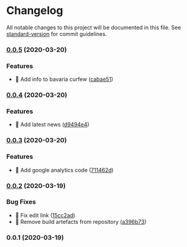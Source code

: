 # Changelog

All notable changes to this project will be documented in this file. See [standard-version](https://github.com/conventional-changelog/standard-version) for commit guidelines.

### [0.0.5](https://github.com/cemderin/istschonausgangssperre.de/compare/v0.0.4...v0.0.5) (2020-03-20)


### Features

* 🎸 Add info to bavaria curfew ([cabae51](https://github.com/cemderin/istschonausgangssperre.de/commit/cabae51f6b52aa6101153b101629a266ea0ffaab))

### [0.0.4](https://github.com/cemderin/istschonausgangssperre.de/compare/v0.0.3...v0.0.4) (2020-03-20)


### Features

* 🎸 Add latest news ([d9494e4](https://github.com/cemderin/istschonausgangssperre.de/commit/d9494e48a2d52ba30692f7459065fb6e73f4175a))

### [0.0.3](https://github.com/cemderin/istschonausgangssperre.de/compare/v0.0.2...v0.0.3) (2020-03-20)


### Features

* 🎸 Add google analytics code ([711462d](https://github.com/cemderin/istschonausgangssperre.de/commit/711462d030c66feb90aba8f83d0789e7758129e8))

### [0.0.2](https://github.com/cemderin/istschonausgangssperre.de/compare/v0.0.1...v0.0.2) (2020-03-19)


### Bug Fixes

* 🐛 Fix edit link ([15cc2ad](https://github.com/cemderin/istschonausgangssperre.de/commit/15cc2adef58d53c133021ade4294b17fe518a9a7))
* 🐛 Remove build artefacts from repository ([a396b73](https://github.com/cemderin/istschonausgangssperre.de/commit/a396b73fe0acfb240b31c9a248c378bd825ab753))

### 0.0.1 (2020-03-19)
